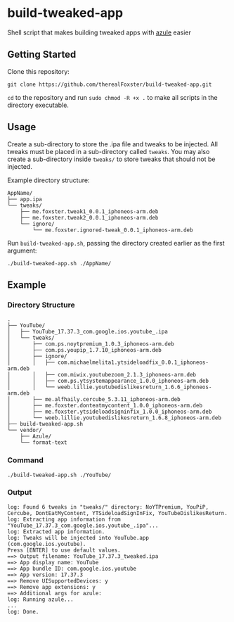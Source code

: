 # build-tweaked-app
Shell script that makes building tweaked apps with [azule](https://github.com/Al4ise/Azule) easier

## Getting Started

Clone this repository:
```
git clone https://github.com/therealFoxster/build-tweaked-app.git
```

`cd` to the repository and run `sudo chmod -R +x .` to make all scripts in the directory executable.

## Usage

Create a sub-directory to store the .ipa file and tweaks to be injected. 
All tweaks must be placed in a sub-directory called `tweaks`. 
You may also create a sub-directory inside `tweaks/` to store tweaks that should not be injected. 

Example directory structure:
```
AppName/
├── app.ipa
└── tweaks/
    ├── me.foxster.tweak1_0.0.1_iphoneos-arm.deb
    ├── me.foxster.tweak2_0.0.1_iphoneos-arm.deb
    └── ignore/
        └── me.foxster.ignored-tweak_0.0.1_iphoneos-arm.deb
```

Run `build-tweaked-app.sh`, passing the directory created earlier as the first argument:
```
./build-tweaked-app.sh ./AppName/
```

## Example
### Directory Structure
```
.
├── YouTube/
│   ├── YouTube_17.37.3_com.google.ios.youtube_.ipa
│   └── tweaks/
│       ├── com.ps.noytpremium_1.0.3_iphoneos-arm.deb
│       ├── com.ps.youpip_1.7.10_iphoneos-arm.deb
│       ├── ignore/
│       │   ├── com.michaelmelita1.ytsideloadfix_0.0.1_iphoneos-arm.deb
│       │   ├── com.miwix.youtubezoom_2.1.3_iphoneos-arm.deb
│       │   ├── com.ps.ytsystemappearance_1.0.0_iphoneos-arm.deb
│       │   └── weeb.lillie.youtubedislikesreturn_1.6.6_iphoneos-arm.deb
│       ├── me.alfhaily.cercube_5.3.11_iphoneos-arm.deb
│       ├── me.foxster.donteatmycontent_1.0.0_iphoneos-arm.deb
│       ├── me.foxster.ytsideloadsigninfix_1.0.0_iphoneos-arm.deb
│       └── weeb.lillie.youtubedislikesreturn_1.6.8_iphoneos-arm.deb
├── build-tweaked-app.sh
└── vendor/
    ├── Azule/
    └── format-text
```

### Command
```
./build-tweaked-app.sh ./YouTube/
```

### Output
```
log: Found 6 tweaks in "tweaks/" directory: NoYTPremium, YouPiP, Cercube, DontEatMyContent, YTSideloadSignInFix, YouTubeDislikesReturn.
log: Extracting app information from "YouTube_17.37.3_com.google.ios.youtube_.ipa"...
log: Extracted app information.
log: Tweaks will be injected into YouTube.app (com.google.ios.youtube).
Press [ENTER] to use default values.
==> Output filename: YouTube_17.37.3_tweaked.ipa
==> App display name: YouTube
==> App bundle ID: com.google.ios.youtube
==> App version: 17.37.3
==> Remove UISupportedDevices: y
==> Remove app extensions: y
==> Additional args for azule: 
log: Running azule...
...
log: Done.
```


